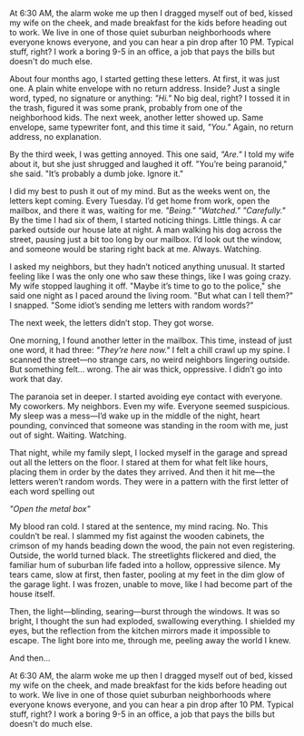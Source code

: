 At 6:30 AM, the alarm woke me up then I dragged myself out of bed, kissed my wife on the cheek, and made breakfast for the kids before heading out to work. We live in one of those quiet suburban neighborhoods where everyone knows everyone, and you can hear a pin drop after 10 PM. Typical stuff, right? I work a boring 9-5 in an office, a job that pays the bills but doesn't do much else.

About four months ago, I started getting these letters. At first, it was just one. A plain white envelope with no return address. Inside? Just a single word, typed, no signature or anything: *"Hi."* No big deal, right? I tossed it in the trash, figured it was some prank, probably from one of the neighborhood kids. The next week, another letter showed up. Same envelope, same typewriter font, and this time it said, *"You."* Again, no return address, no explanation.

By the third week, I was getting annoyed. This one said, *"Are."* I told my wife about it, but she just shrugged and laughed it off. "You’re being paranoid," she said. "It’s probably a dumb joke. Ignore it."

I did my best to push it out of my mind. But as the weeks went on, the letters kept coming. Every Tuesday. I’d get home from work, open the mailbox, and there it was, waiting for me. *"Being."* *"Watched."* *"Carefully."* By the time I had six of them, I started noticing things. Little things. A car parked outside our house late at night. A man walking his dog across the street, pausing just a bit too long by our mailbox. I’d look out the window, and someone would be staring right back at me. Always. Watching.

I asked my neighbors, but they hadn’t noticed anything unusual. It started feeling like I was the only one who saw these things, like I was going crazy. My wife stopped laughing it off. "Maybe it’s time to go to the police," she said one night as I paced around the living room. "But what can I tell them?" I snapped. "Some idiot’s sending me letters with random words?"

The next week, the letters didn’t stop. They got worse.

One morning, I found another letter in the mailbox. This time, instead of just one word, it had three: *"They’re here now."* I felt a chill crawl up my spine. I scanned the street—no strange cars, no weird neighbors lingering outside. But something felt… wrong. The air was thick, oppressive. I didn’t go into work that day.

The paranoia set in deeper. I started avoiding eye contact with everyone. My coworkers. My neighbors. Even my wife. Everyone seemed suspicious. My sleep was a mess—I’d wake up in the middle of the night, heart pounding, convinced that someone was standing in the room with me, just out of sight. Waiting. Watching.

That night, while my family slept, I locked myself in the garage and spread out all the letters on the floor. I stared at them for what felt like hours, placing them in order by the dates they arrived. And then it hit me—the letters weren’t random words. They were in a pattern with the first letter of each word spelling out

*"Open the metal box"*

My blood ran cold. I stared at the sentence, my mind racing. No. This couldn’t be real. I slammed my fist against the wooden cabinets, the crimson of my hands beading down the wood, the pain not even registering. Outside, the world turned black. The streetlights flickered and died, the familiar hum of suburban life faded into a hollow, oppressive silence. My tears came, slow at first, then faster, pooling at my feet in the dim glow of the garage light. I was frozen, unable to move, like I had become part of the house itself.

Then, the light—blinding, searing—burst through the windows. It was so bright, I thought the sun had exploded, swallowing everything. I shielded my eyes, but the reflection from the kitchen mirrors made it impossible to escape. The light bore into me, through me, peeling away the world I knew.

And then… 

At 6:30 AM, the alarm woke me up then I dragged myself out of bed, kissed my wife on the cheek, and made breakfast for the kids before heading out to work. We live in one of those quiet suburban neighborhoods where everyone knows everyone, and you can hear a pin drop after 10 PM. Typical stuff, right? I work a boring 9-5 in an office, a job that pays the bills but doesn't do much else.